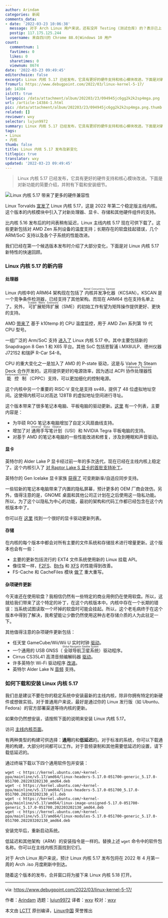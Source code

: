 ```yaml
---
author: Arindam
categories: 新闻
comments_data:
- date: '2022-03-23 10:06:38'
  message: 对于 Arch Linux 用户来说，还有没开 Testing (测试仓库) 的？表示已上 5.17。
  postip: 117.175.125.244
  username: 来自四川的 Chrome 88.0|Windows 10 用户
count:
  commentnum: 1
  favtimes: 0
  likes: 0
  sharetimes: 0
  viewnum: 8674
date: '2022-03-23 09:49:45'
editorchoice: false
excerpt: Linux 内核 5.17 已经发布，它具有更好的硬件支持和核心模块改进。下面是对新功能的简要介绍，并附有下载和安装细节。
fromurl: https://www.debugpoint.com/2022/03/linux-kernel-5-17/
id: 14384
islctt: true
largepic: /data/attachment/album/202203/23/094945jc6gg2k2k2sp4mga.png
url: /article-14384-1.html
pic: /data/attachment/album/202203/23/094945jc6gg2k2k2sp4mga.png.thumb.jpg
related: []
reviewer: wxy
selector: lujun9972
summary: Linux 内核 5.17 已经发布，它具有更好的硬件支持和核心模块改进。下面是对新功能的简要介绍，并附有下载和安装细节。
tags:
- Linux
- 内核
thumb: false
title: Linux 内核 5.17 发布及新变化
titlepic: true
translator: wxy
updated: '2022-03-23 09:49:45'
---
```



> 
> Linux 内核 5.17 已经发布，它具有更好的硬件支持和核心模块改进。下面是对新功能的简要介绍，并附有下载和安装细节。
> 
> 
> 


![Linux 内核 5.17 带来了更多的硬件兼容性](/data/attachment/album/202203/23/094945jc6gg2k2k2sp4mga.png)


Linux Torvalds [宣发了](https://lkml.org/lkml/2022/3/20/213) Linux 内核 5.17，这是 2022 年第二个稳定版主线内核。这个版本的内核模块中引入了对新处理器、显卡、存储和其他硬件组件的支持。


比内核 5.16 发布后的时间表稍有延迟，Linux 主线内核 5.17 现在可供下载了。这些更新包括对 AMD Zen 系列设备的温度支持；长期存在的软盘挂起错误，几个 ARM/SoC 支持以及各个子系统的性能改进。


我们已经在第一个候选版本发布时介绍了大部分变化，下面是对 Linux 内核 5.17 新特性的快速回顾。


### Linux 内核 5.17 的新内容


#### 处理器


Linux 内核中的 ARM64 架构现在包括了<ruby> 内核并发净化器 <rt>  Kernel Concurrency Sanitizer </rt></ruby>（KCSAN）。KSCAN 是一个竞争条件检测器，已经支持了其他架构。而现在 ARM64 也在支持名单上了。另外，<ruby> 可扩展矩阵扩展 <rt>  Scalable Matrix Extensions </rt></ruby>（SME）的初始工作有望为矩阵操作提供更好、更快的支持。


AMD [带来了](https://git.kernel.org/pub/scm/linux/kernel/git/groeck/linux-staging.git/commit/?h=hwmon-next&id=6482dd78c00c6d604ac1c757fb2d8a2be2878654) 基于 k10temp 的 CPU 温度监控，用于 AMD Zen 系列第 19 代 CPU 型号。


一组广泛的 Arm/SoC 支持 [进入了](https://lore.kernel.org/linux-arm-kernel/CAK8P3a0RDZpLtWjMEU1QVWSjOoqRAH6QxQ+ZQnJc8LwaV7m+JQ@mail.gmail.com/) Linux 内核 5.17 中。其中主要包括新的 Snapdragon 8 Gen 1 和 X65 平台。其他 SoC 包括恩智浦 i.MX8ULP、德州仪器 J721S2 和瑞萨 R-Car S4-8。


CPU 的重大变化之一是加入了 AMD 的 P-state 驱动，这是与 Valve 为 Steam Deck 合作开发的。这将提供更好的电源效率，因为透过 ACPI <ruby> 协作处理器性能控制 <rt>  Collaborative Processor Performance Controls </rt></ruby>（CPPC）支持，可以更加细化的控制电源。


这个内核中另一个重要的 RISC-V 变化是支持 sv48，提供了 48 位虚拟地址空间。这使得内核可以对高达 128TB 的虚拟地址空间进行寻址。


这个版本带来了很多笔记本电脑、平板电脑的驱动更新。[这里](https://lore.kernel.org/lkml/aea4c26b-25a1-9480-f780-7eb3502a4ce4@redhat.com/T/#u) 有一个列表，主要内容是：


* 为华硕 ROG 笔记本电脑增加了自定义风扇曲线支持。
* 增加了对<ruby> 通用手写笔计划 <rt>  Universal Stylus Initiative </rt></ruby>（USI）和 NVIDIA Tegra 平板电脑的支持。
* 对基于 AMD 的笔记本电脑的一些性能改进和修复，涉及到睡眠和声音驱动。


#### 显卡


英特尔的 Alder Lake P 显卡经过前一年的多次迭代，现在已经在主线内核上稳定了。这个内核引入了 [对 Raptor Lake S 显卡的首批支持补丁](https://lore.kernel.org/dri-devel/87ee6f5h9u.fsf@intel.com/)。


英特尔的 Gen Icelake 显卡家族 [获得了](https://lists.freedesktop.org/archives/intel-gfx/2021-November/284109.html) 可变刷新率/自适应同步支持。


一些较新的笔记本电脑带来了内置的隐私屏幕，预计更多的 OEM 厂商会效仿。另外，值得注意的是，GNOME 桌面和其他公司正计划在之后使用这一隐私功能。所以，为了这个以隐私为中心的功能，最初的架构和代码工作都已经包含在这个内核版本中了。


你可以在 [这里](https://lists.freedesktop.org/archives/dri-devel/2022-January/336492.html) 找到一个很好的显卡驱动更新列表。


#### 存储


在内核的每个版本中都会对所有主要的文件系统和存储技术进行增量更新。这个版本也会有一些：


* 主要的更新包括流行的 EXT4 文件系统使用新的 Linux 挂载 API。
* 像往常一样，[F2FS](https://lore.kernel.org/lkml/YedlHVEa4sdbvB2F@google.com/)、[Btrfs](https://lore.kernel.org/lkml/cover.1641841093.git.dsterba@suse.com/) 和 [XFS](https://lore.kernel.org/lkml/YdyxjTFaLWif6BCM@mit.edu/) 的性能得到改善。
* FS-Cache 和 CacheFiles 模块 [做了](https://lore.kernel.org/lkml/510611.1641942444@warthog.procyon.org.uk/) 重大重写。


#### 杂项硬件更新


今天谁还在使用软盘？我相信仍然有一些特定的商业用例仍在使用软盘。所以，这就给我们带来了这个特定的补丁，在这个内核版本中。内核中存在一个长期的错误：当系统试图读取一个坏掉的软盘时可能会挂起。所以，这个老毛病终于在这个版本中得到了解决，我希望能让少数仍然使用这种古老存储介质的人为此驻足一下。


其他值得注意的杂项硬件更新包括：


* 任天堂 GameCube/Wii/Wii U 实时时钟 [驱动](https://lore.kernel.org/lkml/Yen7oaDXAbd4tFOD@piout.net/)。
* 一个通用的 USB GNSS（<ruby> 全球导航卫星系统 <rt>  Global Navigation Satellite System </rt></ruby>）驱动程序。
* Cirrus CS35L41 高清音频编解码器 [驱动](https://git.kernel.org/pub/scm/linux/kernel/git/tiwai/sound.git/commit/?h=for-next&id=7b2f3eb492dac7665c75df067e4d8e4869589f4a)。
* 许多英特尔 Wi-Fi 驱动程序 [改进](https://git.kernel.org/pub/scm/linux/kernel/git/netdev/net-next.git/commit/?id=bc11517bc8219314948780570ec92814d14d6602)。
* 英特尔 Alder Lake N [音频](https://git.kernel.org/pub/scm/linux/kernel/git/tiwai/sound.git/commit/?h=for-next&id=4d5a628d96532607b2e01e507f951ab19a33fc12) 支持。


### 如何下载和安装 Linux 内核 5.17


我们总是建议不要在你的稳定系统中安装最新的主线内核，除非你拥有特定的新硬件或想做实验。对于普通用户来说，最好是通过你的 Linux 发行版（如 Ubuntu、Fedora）的官方部署渠道等待内核的更新。


如果你仍然想安装，请按照下面的说明来安装 Linux 内核 5.17。


访问 [主线内核页面](https://kernel.ubuntu.com/~kernel-ppa/mainline/v5.17)。


有两种类型的构建可供选择：**通用**的和**低延迟**的。对于标准的系统，你可以下载通用的构建，大部分时间都可以工作。对于音频录制和其他需要低延迟的设置，请下载低延迟的。


通过终端下载以下四个通用软件包并安装：



```
wget -c https://kernel.ubuntu.com/~kernel-ppa/mainline/v5.17/amd64/linux-headers-5.17.0-051700-generic_5.17.0-051700.202203202130_amd64.deb
wget -c https://kernel.ubuntu.com/~kernel-ppa/mainline/v5.17/amd64/linux-headers-5.17.0-051700_5.17.0-051700.202203202130_all.deb
wget -c https://kernel.ubuntu.com/~kernel-ppa/mainline/v5.17/amd64/linux-image-unsigned-5.17.0-051700-generic_5.17.0-051700.202203202130_amd64.deb
wget -c https://kernel.ubuntu.com/~kernel-ppa/mainline/v5.17/amd64/linux-modules-5.17.0-051700-generic_5.17.0-051700.202203202130_amd64.deb

```

安装完毕后，重新启动系统。


低延迟和其他架构（ARM）的安装指令是一样的。替换上述 `wget` 命令中的软件包名称。你可以在主线内核页面找到它们。


对于 Arch Linux 用户来说，预计 Linux 内核 5.17 发布包将在 2022 年 4 月第一周的 Arch .iso 月度刷新中到达。


随着这个版本的发布，合并窗口将为接下来 Linux 内核 5.18 打开。




---


via: <https://www.debugpoint.com/2022/03/linux-kernel-5-17/>


作者：[Arindam](https://www.debugpoint.com/author/admin1/) 选题：[lujun9972](https://github.com/lujun9972) 译者：[wxy](https://github.com/wxy) 校对：[wxy](https://github.com/wxy)


本文由 [LCTT](https://github.com/LCTT/TranslateProject) 原创编译，[Linux中国](https://linux.cn/) 荣誉推出